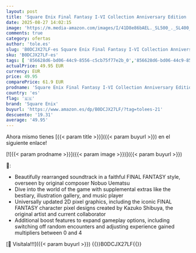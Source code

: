 ```yaml
---
layout: post
title: 'Square Enix Final Fantasy I-VI Collection Anniversary Edition  Nintendo Switch  [versión en inglés]'
date: 2025-08-27 14:02:15
image: 'https://m.media-amazon.com/images/I/41D8e86bAEL._SL500_._SL400_.jpg'
comments: true
category: ofertas
author: 'tole.es'
slug: 'B0DCJX27LF-es Square Enix Final Fantasy I-VI Collection Anniversary...'
sku: 'B0DCJX27LF-es'
tags: [ '856628d6-bd06-44c9-8556-c5cb75f77e2b_0','856628d6-bd06-44c9-8556-c5cb75f77e2b_2201','856628d6-bd06-44c9-8556-c5cb75f77e2b_3601','856628d6-bd06-44c9-8556-c5cb75f77e2b_401','Arborist Merchandising Root','Hardware y juegos para Nintendo Switch','Juegos para Nintendo Switch','Preventa de Videojuegos','Self Service','Special Features Stores','Tienda de consolas y videojuegos infantiles','Videojuegos','Videojuegos más esperados','nintendo','square enix','🇪🇸', ]
actualPrice: 49.95 EUR
currency: EUR
price: 49.95
comparePrice: 61.9 EUR
prodname: 'Square Enix Final Fantasy I-VI Collection Anniversary Edition  Nintendo Switch  [versión en inglés]'
country: 'es'
flag: '🇪🇸'
brand: 'Square Enix'
buyurl: 'https://www.amazon.es/dp/B0DCJX27LF/?tag=tolees-21'
descuento: '19.31'
average: '49.95'
---
```


Ahora mismo tienes [{{< param title >}}]({{< param buyurl >}}) en el siguiente enlace!

[![{{< param prodname >}}]({{< param image >}})]({{< param buyurl >}})

🔎:

- Beautifully rearranged soundtrack in a faithful FINAL FANTASY style, overseen by original composer Nobuo Uematsu
- Dive into the world of the game with supplemental extras like the bestiary, illustration gallery, and music player
- Universally updated 2D pixel graphics, including the iconic FINAL FANTASY character pixel designs created by Kazuko Shibuya, the original artist and current collaborator
- Additional boost features to expand gameplay options, including switching off random encounters and adjusting experience gained multipliers between 0 and 4

[🛒 Visítala!!!]({{< param buyurl >}})
{{<world>}}B0DCJX27LF{{</world>}}
